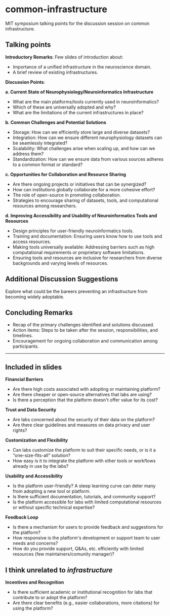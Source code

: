 # common-infrastructure
MIT symposium talking points for the discussion session on common infrastructure.

## Talking points
**Introductory Remarks**:
Few slides of introduction about:
- Importance of a unified infrastructure in the neuroscience domain.
- A brief review of existing infrastructures.

**Discussion Points**:

**a. Current State of Neurophysiology/Neuroinformatics Infrastructure**
- What are the main platforms/tools currently used in neuroinformatics?
- Which of these are universally adopted and why?
- What are the limitations of the current infrastructures in place?

**b. Common Challenges and Potential Solutions**
- Storage: How can we efficiently store large and diverse datasets?
- Integration: How can we ensure different neurophysiology datasets can be seamlessly integrated?
- Scalability: What challenges arise when scaling up, and how can we address them?
- Standardization: How can we ensure data from various sources adheres to a common format or standard?

**c. Opportunities for Collaboration and Resource Sharing**
- Are there ongoing projects or initiatives that can be synergized?
- How can institutions globally collaborate for a more cohesive effort?
- The role of open-source in promoting collaboration.
- Strategies to encourage sharing of datasets, tools, and computational resources among researchers.

**d. Improving Accessibility and Usability of Neuroinformatics Tools and Resources**
- Design principles for user-friendly neuroinformatics tools.
- Training and documentation: Ensuring users know how to use tools and access resources.
- Making tools universally available: Addressing barriers such as high computational requirements or proprietary software limitations.
- Ensuring tools and resources are inclusive for researchers from diverse backgrounds and varying levels of resources.

## Additional Discussion Suggestions

Explore what could be the bareers preventing an infrastructure from becoming widely adoptable.

## Concluding Remarks
- Recap of the primary challenges identified and solutions discussed.
- Action items: Steps to be taken after the session, responsibilities, and timelines.
- Encouragement for ongoing collaboration and communication among participants.


---

## Included in slides


**Financial Barriers**
- Are there high costs associated with adopting or maintaining platform?
- Are there cheaper or open-source alternatives that labs are using?
- Is there a perception that the platform doesn't offer value for its cost?

**Trust and Data Security**
- Are labs concerned about the security of their data on the platform?
- Are there clear guidelines and measures on data privacy and user rights?

**Customization and Flexibility**
- Can labs customize the platform to suit their specific needs, or is it a "one-size-fits-all" solution?
- How easy is it to integrate the platform with other tools or workflows already in use by the labs?

**Usability and Accessibility**
- Is the platform user-friendly? A steep learning curve can deter many from adopting a new tool or platform.
- Is there sufficient documentation, tutorials, and community support?
- Is the platform accessible for labs with limited computational resources or without specific technical expertise?

**Feedback Loop**
- Is there a mechanism for users to provide feedback and suggestions for the platform?
- How responsive is the platform's development or support team to user needs and concerns?
- How do you provide support, Q&As, etc. efficiently with limited resources (few maintainers/comunity manager)?

## I think unrelated to *infrastructure* 

**Incentives and Recognition**
- Is there sufficient academic or institutional recognition for labs that contribute to or adopt the platform?
- Are there clear benefits (e.g., easier collaborations, more citations) for using the platform?

